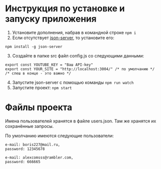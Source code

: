 # Инструкция по установке и запуску приложения

1. Установите дополнения, набрав в командной строке `npm i`
2. Если отсутствует [json-server](https://github.com/typicode/json-server), то установите его:

`npm install -g json-server`

3. Создайте в папке src файл config.js со следующими данными:

```
export const YOUTUBE_KEY = "Ваш API-key"
export const YOUR_SITE = "http://localhost:3004/" /* по умолчанию */
/* слеш в конце - это важно */
```

4. Запустите json-server с помощью команды `npm run watch`
5. Запустите проект: `npm start`

# Файлы проекта

Имена пользователей хранятся в файле users.json. Там же хранятся их сохранённые запросы.

По умолчанию имеются следующие пользователи:

```
e-mail: boris227@mail.ru,
password: 12345678
```

```
e-mail: alexcomsss@rambler.com,
password: 666665
```
